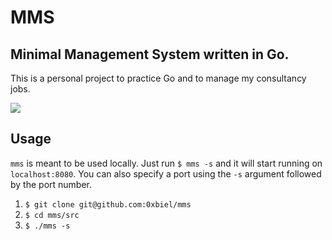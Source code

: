 # MMS

## Minimal Management System written in Go.

This is a personal project to practice Go and to manage my consultancy jobs.

![](./demo.gif)

## Usage

`mms` is meant to be used locally. Just run `$ mms -s` and it will start running on `localhost:8080`. You can also specify a port using the `-s` argument followed by the port number.

1. `$ git clone git@github.com:0xbiel/mms`
2. `$ cd mms/src`
3. `$ ./mms -s`
